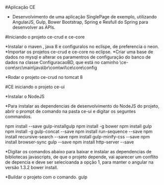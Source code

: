 #Aplicação CE
* Desenvolvimento de uma aplicação SinglePage de exemplo, utilizando AngularJS, Gulp, Bower Bootstrap, Spring  e Resfull do Spring para desenvolver as APIs.

#Iniciando o projeto ce-crud e ce-core

*Instalar o maven , java 8 e configuralos no eclispe, de preferencia o neon. *Importar os projetos ce-crud e ce-core no eclipse. *Criar uma base de dados no mysql e alterar os paramentros de configuração do banco de dados na classe ConfiguracaoBD, que está no      caminho \ce-core\src\main\java\br\com\wil\ce\core\config

*Rodar o projeto ce-crud no tomcat 8

#CE iniciando o projeto ce-ui

*Instalar o NodeJS

*Para instalar as dependencias de desenvolvimento do NodeJS do projeto, abrir o prompt de comando na pasta ce-ui e digitar os seguntes commandos.

  npm install --save gulp-installgulp 
  npm install -g bower npm install gulp 
  npm install -g gulp-concat --save 
  npm install run-sequence --save 
  npm install recursive-search --save 
  npm install gulp-minify-css --save 
  npm install browser-sync gulp --save 
  npm install http-server --save 
  
*Digitar os comandos abaixo para baixar e instalar as dependencias de bibliotecas javascripts, de que o projeto depende, vai aparecer um conflito de depencia e deve ser selecioanda a opção 1, para manter o angular na versão 1.3.2 
  bower install.

*Buildar o projeto com o comando.
  gulp
